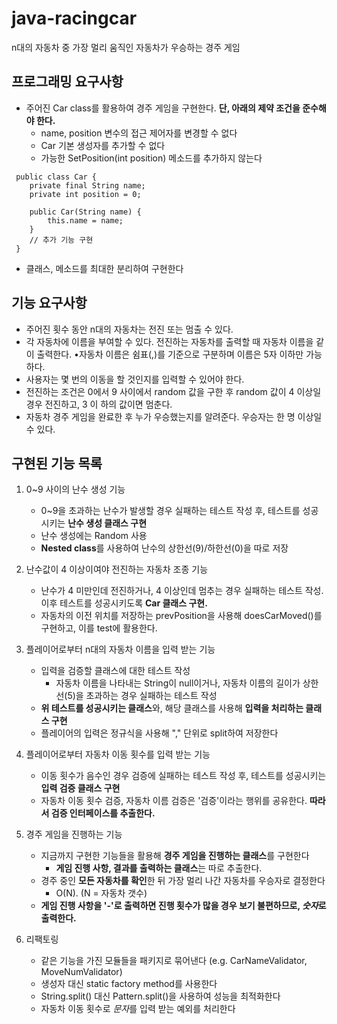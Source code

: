 # java-racingcar
n대의 자동차 중 가장 멀리 움직인 자동차가 우승하는 경주 게임

## 프로그래밍 요구사항
* 주어진 Car class를 활용하여 경주 게임을 구현한다. **단, 아래의 제약 조건을 준수해야 한다.**
    * name, position 변수의 접근 제어자를 변경할 수 없다
    * Car 기본 생성자를 추가할 수 없다
    * 가능한 SetPosition(int position) 메소드를 추가하지 않는다

```$java
 public class Car {
    private final String name;
    private int position = 0;
    
    public Car(String name) {
        this.name = name;
    }
    // 추가 기능 구현
 }
```
* 클래스, 메소드를 최대한 분리하여 구현한다

## 기능 요구사항
* 주어진 횟수 동안 n대의 자동차는 전진 또는 멈출 수 있다.
* 각 자동차에 이름을 부여할 수 있다. 전진하는 자동차를 출력할 때 자동차 이름을 같이 출력한다. •자동차 이름은 쉼표(,)를 기준으로 구분하며 이름은 5자 이하만 가능하다.
* 사용자는 몇 번의 이동을 할 것인지를 입력할 수 있어야 한다.
* 전진하는 조건은 0에서 9 사이에서 random 값을 구한 후 random 값이 4 이상일 경우 전진하고, 3 이
하의 값이면 멈춘다.
* 자동차 경주 게임을 완료한 후 누가 우승했는지를 알려준다. 우승자는 한 명 이상일 수 있다.

## 구현된 기능 목록
1. 0~9 사이의 난수 생성 기능
    * 0~9을 초과하는 난수가 발생할 경우 실패하는 테스트 작성 후, 테스트를 성공시키는 **난수 생성 클래스 구현**
    * 난수 생성에는 Random 사용
    * **Nested class**를 사용하여 난수의 상한선(9)/하한선(0)을 따로 저장
    
2. 난수값이 4 이상이여야 전진하는 자동차 조종 기능
    * 난수가 4 미만인데 전진하거나, 4 이상인데 멈추는 경우 실패하는 테스트 작성. 이후 테스트를 성공시키도록 **Car 클래스 구현.**
    * 자동차의 이전 위치를 저장하는 prevPosition을 사용해 doesCarMoved()를 구현하고, 이를 test에 활용한다.
    
3. 플레이어로부터 n대의 자동차 이름을 입력 받는 기능
    * 입력을 검증할 클래스에 대한 테스트 작성
        * 자동차 이름을 나타내는 String이 null이거나, 자동차 이름의 길이가 상한선(5)을 초과하는 경우 실패하는 테스트 작성
    * **위 테스트를 성공시키는 클래스**와, 해당 클래스를 사용해 **입력을 처리하는 클래스 구현**
    * 플레이어의 입력은 정규식을 사용해 "," 단위로 split하여 저장한다

4. 플레이어로부터 자동차 이동 횟수를 입력 받는 기능
    * 이동 횟수가 음수인 경우 검증에 실패하는 테스트 작성 후, 테스트를 성공시키는 **입력 검증 클래스 구현**
    * 자동차 이동 횟수 검증, 자동차 이름 검증은 '검증'이라는 행위를 공유한다. **따라서 검증 인터페이스를 추출한다.**
    
5. 경주 게임을 진행하는 기능
    * 지금까지 구현한 기능들을 활용해 **경주 게임을 진행하는 클래스**를 구현한다
        * **게임 진행 사항, 결과를 출력하는 클래스**는 따로 추출한다.
    * 경주 중인 **모든 자동차를 확인**한 뒤 가장 멀리 나간 자동차를 우승자로 결정한다
        * O(N). (N = 자동차 갯수)
    * **게임 진행 사항을 '-'로 출력하면 진행 횟수가 많을 경우 보기 불편하므로, *숫자*로 출력한다.**
    
6. 리팩토링
    * 같은 기능을 가진 모듈들을 패키지로 묶어낸다 (e.g. CarNameValidator, MoveNumValidator)
    * 생성자 대신 static factory method를 사용한다
    * String.split() 대신 Pattern.split()을 사용하여 성능을 최적화한다
    * 자동차 이동 횟수로 *문자*를 입력 받는 예외를 처리한다 